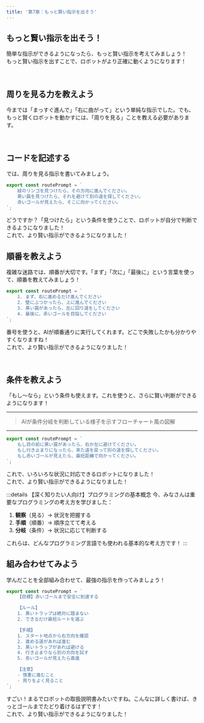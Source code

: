 ```yaml
---
title: '第7章：もっと賢い指示を出そう'
---
```


## もっと賢い指示を出そう！

簡単な指示ができるようになったら、もっと賢い指示を考えてみましょう！\
もっと賢い指示を出すことで、ロボットがより正確に動くようになります！

<br />

## 周りを見る力を教えよう

今までは「まっすぐ進んで」「右に曲がって」という単純な指示でした。でも、もっと賢くロボットを動かすには、「周りを見る」ことを教える必要があります。

<br />

## コードを記述する

では、周りを見る指示を書いてみましょう。

```javascript:./map-1/ai-route-prompt.js
export const routePrompt = `
    緑のリンゴを見つけたら、その方向に進んでください。
    黒い罠を見つけたら、それを避けて別の道を探してください。
    赤いゴールが見えたら、そこに向かってください。
`;
```

どうですか？「見つけたら」という条件を使うことで、ロボットが自分で判断できるようになりました！\
これで、より賢い指示ができるようになりました！

## 順番を教えよう

複雑な迷路では、順番が大切です。「まず」「次に」「最後に」という言葉を使って、順番を教えてみましょう！

```javascript:./map-1/ai-route-prompt.js
export const routePrompt = `
    1. まず、右に進めるだけ進んでください
    2. 壁にぶつかったら、上に進んでください
    3. 黒い罠があったら、左に回り道をしてください
    4. 最後に、赤いゴールを目指してください
`;
```

番号を使うと、AIが順番通りに実行してくれます。どこで失敗したかも分かりやすくなりますね！\
これで、より賢い指示ができるようになりました！

<br />

## 条件を教えよう

「もし〜なら」という条件も使えます。これを使うと、さらに賢い判断ができるようになります！

---

> AIが条件分岐を判断している様子を示すフローチャート風の図解

---

```javascript:./map-1/ai-route-prompt.js
export const routePrompt = `
    もし目の前に黒い罠があったら、右か左に避けてください。
    もし行き止まりになったら、来た道を戻って別の道を探してください。
    もし赤いゴールが見えたら、最短距離で向かってください。
`;
```

これで、いろいろな状況に対応できるロボットになりました！\
これで、より賢い指示ができるようになりました！

:::details 【深く知りたい人向け】プログラミングの基本概念
今、みなさんは重要なプログラミングの考え方を学びました：

1. **観察**（見る）→ 状況を把握する
2. **手順**（順番）→ 順序立てて考える
3. **分岐**（条件）→ 状況に応じて判断する

これらは、どんなプログラミング言語でも使われる基本的な考え方です！
:::

## 組み合わせてみよう

学んだことを全部組み合わせて、最強の指示を作ってみましょう！

```javascript:./map-1/ai-route-prompt.js
export const routePrompt = `
    【目標】赤いゴールまで安全に到達する

    【ルール】
    1. 黒いトラップは絶対に踏まない
    2. できるだけ最短ルートを選ぶ

    【手順】
    1. スタート地点から右方向を確認
    2. 進める道があれば進む
    3. 黒いトラップがあれば避ける
    4. 行き止まりなら別の方向を試す
    5. 赤いゴールが見えたら直進

    【注意】
    - 慎重に進むこと
    - 周りをよく見ること
`;
```

すごい！まるでロボットの取扱説明書みたいですね。こんなに詳しく書けば、きっとゴールまでたどり着けるはずです！\
これで、より賢い指示ができるようになりました！
